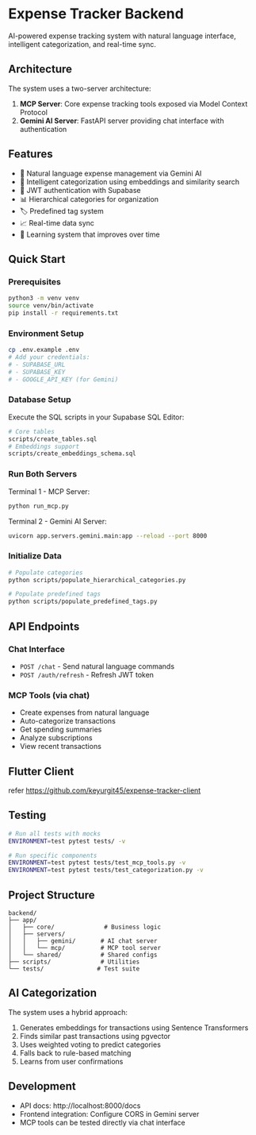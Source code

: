 # Expense Tracker Backend

AI-powered expense tracking system with natural language interface, intelligent categorization, and real-time sync.

## Architecture

The system uses a two-server architecture:

1. **MCP Server**: Core expense tracking tools exposed via Model Context Protocol
2. **Gemini AI Server**: FastAPI server providing chat interface with authentication

## Features

- 🤖 Natural language expense management via Gemini AI
- 🧠 Intelligent categorization using embeddings and similarity search
- 🔐 JWT authentication with Supabase
- 📊 Hierarchical categories for organization
- 🏷️ Predefined tag system
- 📈 Real-time data sync
- 🔄 Learning system that improves over time

## Quick Start

### Prerequisites
```bash
python3 -m venv venv
source venv/bin/activate
pip install -r requirements.txt
```

### Environment Setup
```bash
cp .env.example .env
# Add your credentials:
# - SUPABASE_URL
# - SUPABASE_KEY
# - GOOGLE_API_KEY (for Gemini)
```

### Database Setup
Execute the SQL scripts in your Supabase SQL Editor:
```bash
# Core tables
scripts/create_tables.sql
# Embeddings support
scripts/create_embeddings_schema.sql
```

### Run Both Servers

Terminal 1 - MCP Server:
```bash
python run_mcp.py
```

Terminal 2 - Gemini AI Server:
```bash
uvicorn app.servers.gemini.main:app --reload --port 8000
```

### Initialize Data
```bash
# Populate categories
python scripts/populate_hierarchical_categories.py

# Populate predefined tags
python scripts/populate_predefined_tags.py
```

## API Endpoints

### Chat Interface
- `POST /chat` - Send natural language commands
- `POST /auth/refresh` - Refresh JWT token

### MCP Tools (via chat)
- Create expenses from natural language
- Auto-categorize transactions
- Get spending summaries
- Analyze subscriptions
- View recent transactions

## Flutter Client

refer https://github.com/keyurgit45/expense-tracker-client

## Testing
```bash
# Run all tests with mocks
ENVIRONMENT=test pytest tests/ -v

# Run specific components
ENVIRONMENT=test pytest tests/test_mcp_tools.py -v
ENVIRONMENT=test pytest tests/test_categorization.py -v
```

## Project Structure
```
backend/
├── app/
│   ├── core/              # Business logic
│   ├── servers/
│   │   ├── gemini/       # AI chat server
│   │   └── mcp/          # MCP tool server
│   └── shared/           # Shared configs
├── scripts/              # Utilities
└── tests/               # Test suite
```

## AI Categorization

The system uses a hybrid approach:
1. Generates embeddings for transactions using Sentence Transformers
2. Finds similar past transactions using pgvector
3. Uses weighted voting to predict categories
4. Falls back to rule-based matching
5. Learns from user confirmations

## Development

- API docs: http://localhost:8000/docs
- Frontend integration: Configure CORS in Gemini server
- MCP tools can be tested directly via chat interface
